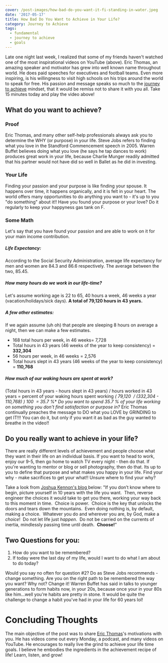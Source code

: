 ```yaml
---
cover: /post-images/how-bad-do-you-want-it-fi-standing-in-water.jpeg
date: '2017-05-17'
title: How Bad Do You Want to Achieve in Your Life?
category: Journey to Achieve
tags:
  - fundamental
  - journey to achieve
  - goals
---
```

Late one night last week, I realized that some of my friends haven't watched one of the most inspirational videos on YouTube (above). Eric Thomas, an amazing speaker and motivator has grew into well known name throughout world. He does paid speeches for executives and football teams. Even more inspiring, is his willingness to visit high schools on his trips around the world to speak for free. His passion and message speaks so much to the [journey to achieve](https://kalebmckelvey.com/journey-to-achieve/about-the-journey/) mindset, that it would be remiss not to share it with you all. Take 15 minutes today and play the video above!

## What do you want to achieve?

### Proof

Eric Thomas, and many other self-help professionals always ask you to determine the WHY (or purpose) in your life. Steve Jobs refers to finding what you love in the Standford Commencement speech in 2005. Warren Buffet believes doing what you love (he says he tap dances to work) produces great work in your life, because Charlie Munger readily admitted that his partner would not have did so well in Ballet as he did in investing.

### Your Life

Finding your passion and your purpose is like finding your spouse. It happens over time, it happens organically, and it is felt in your heart. The world offers many opportunities to do anything you want to - it's up to you "do something" about it!! Have you found your purpose or your love? Do it regularly to keep your happyness gas tank on F.

### Some Math

Let's say that you have found your passion and are able to work on it for your main income contribution.

##### Life Expectancy:

According to the Social Security Administration, average life expectancy for men and women are 84.3 and 86.6 respectively. The average between the two, 85.45.

##### How many hours do we work in our life-time?

Let's assume working age is 22 to 65, 40 hours a week, 46 weeks a year (vacation/holidays/sick days). **A total of 79,120 hours in 43 years.**

##### A few other estimates:

If we again assume (uh oh) that people are sleeping 8 hours on average a night, then we can make a few estimates.

  * 168 total hours per week, in 46 weeks= 7,728
  * Total hours in 43 years (46 weeks of the year to keep consistency) = **332,304**
  * 56 hours per week, in 46 weeks = 2,576
  * Total hours slept in 43 years (46 weeks of the year to keep consistency) = **110,768**

##### How much of our waking hours are spent at work?

(Total hours in 43 years - hours slept in 43 years) / hours worked in 43 years = percent of your waking hours spent working **( 79,120  / (332,304 - 110,768) )* 100  = 35.7 %** _Do you want to spend 35.7 % of your life working on something you don't find satisfaction or purpose in?_ Eric Thomas continually preaches the message to DO what you LOVE by GRINDING to get IT!!! You can do it, but only if you want it as bad as the guy wanted to breathe in the video!!

## Do you really want to achieve in your life?

There are really different levels of achievement and people choose what they want in their life on an individual basis. If you want to head to work, enjoy our 9-5, then go home to watch TV every night - then do that. If you're wanting to mentor or blog or sell photography, then do that. Its up to you to define that purpose and what makes you happy in your life. Find your why - make sacrifices to get your what!! Unsure where to find your why?

Take a look from [Joshua Kennon's blog ](http://www.joshuakennon.com/you-are-extraordinary-because-of-what-you-do-not-who-you-are/)below: "If you don’t know where to begin, picture yourself in 10 years with the life you want.  Then, reverse engineer the choices it would take to get you there, working your way back to this moment in time.  Choice is power.  Choice is the key that unlocks the doors and tears down the mountains.  Even doing nothing is, by default, making a choice.  Whatever you do and wherever you are, by God, make a _choice_!  Do not let life just _happen_.  Do not be carried on the currents of inertia, mindlessly passing time until death.  **Choose!**"

## Two Questions for you:

  1. How do you want to be remembered?
  2. If today were the last day of my life, would I want to do what I am about to do today?

Would you say no often for question #2? Do as Steve Jobs recommends - change something. Are you on the right path to be remembered the way you want? Why not? Change it! Warren Buffet has said in talks to younger generations to form habits now, in your 20s, because once your in your 80s like him...well you're habits are pretty in stone. It would be quite the challenge to change a habit you've had in your life for 60 years lol!

# Concluding Thoughts

The main objective of the post was to share [Eric Thomas](http://etinspires.com/)'s motivations with you. He has videos come out every Monday, a podcast, and many videos on YouTube. He encourages to really live the grind to achieve your life time goals. I believe he embodies the ingredients in the achievement recipe of life! Learn, listen, and grow!
